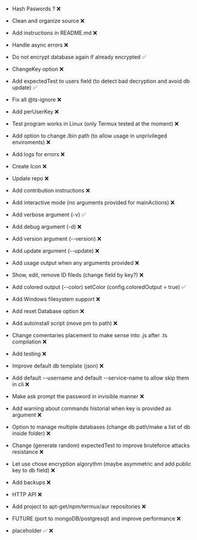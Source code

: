 + Hash Paswords ? ❌
+ Clean and organize source ❌
+ Add instructions in README.md ❌
+ Handle async errors ❌
+ Do not encrypt database again if already encrypted ✅
+ ChangeKey option ❌
+ Add expectedTest to users field (to detect bad decryption and avoid db update) ✅
+ Fix all @ts-ignore ❌
+ Add perUserKey ❌
+ Test program works in Linux (only Termux tested at the moment) ❌
+ Add option to change /bin path (to allow usage in unprivileged enviroments) ❌
+ Add logs for errors ❌
+ Create Icon ❌
+ Update repo ❌ 
+ Add contribution instructions ❌
+ Add interactive mode (no arguments provided for mainActions) ❌
+ Add verbose argument (-v) ✅
+ Add debug argument (-d) ❌
+ Add version argument (--version) ❌
+ Add update argument (--update) ❌
+ Add usage output when any arguments provided ❌
+ Show, edit, remove ID fileds (change field by key?) ❌
+ Add colored output (--color) setColor (config.coloredOutput = true) ✅
+ Add Windows filesystem support ❌
+ Add reset Database option ❌
+ Add autoinstall script (move pm to path) ❌
+ Change comentaries placement to make sense into .js after .ts compilation ❌
+ Add testing ❌
+ Improve default db template (json) ❌
+ Add default --username and default --service-name to allow skip them in cli ❌
+ Make ask prompt the password in invisible manner ❌
+ Add warning about commands historial when key is provided as argument ❌
+ Option to manage multiple databases (change db path/make a list of db inside folder) ❌
+ Change (generate random) expectedTest to improve bruteforce attacks resistance ❌
+ Let use chose encryption algorythm (maybe asymmetric and add public key to db field) ❌
+ Add backups ❌
+ HTTP API ❌
+ Add project to apt-get/npm/termux/aur repositories ❌
+ FUTURE (port to mongoDB/postgresql) and improve performance ❌

+ placeholder ✅ ❌
